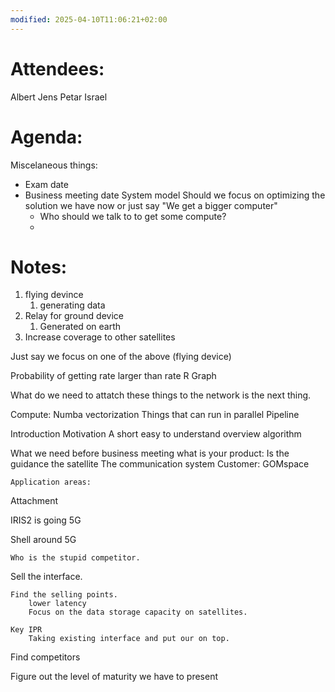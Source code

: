 ```yaml
---
modified: 2025-04-10T11:06:21+02:00
---
```


# Attendees:
Albert 
Jens 
Petar
Israel


# Agenda:
Miscelaneous things:
- Exam date
- Business meeting date
System model
Should we focus on optimizing the solution we have now or just say "We get a bigger computer"
	- Who should we talk to to get some compute?
	- 

# Notes:
1. flying devince 
	1. generating data
2. Relay for ground device 
	1. Generated on earth 
3. Increase coverage to other satellites 

Just say we focus on one of the above (flying device)

Probability of getting rate larger than rate R
Graph 


What do we need to attatch these things to the network is the next thing. 

Compute: 
	Numba vectorization
	Things that can run in parallel
	Pipeline 

Introduction 
Motivation
A short easy to understand overview algorithm 

What we need before business meeting
	what is your product: 
		Is the guidance the satellite 
		The communication system 
	Customer: GOMspace 

	Application areas: 

Attachment 

IRIS2 is going 5G 

Shell around 5G 

	Who is the stupid competitor. 

Sell the interface. 

 

	Find the selling points. 
		lower latency
		Focus on the data storage capacity on satellites. 

	Key IPR
		Taking existing interface and put our on top. 

Find competitors 

Figure out the level of maturity we have to present 

